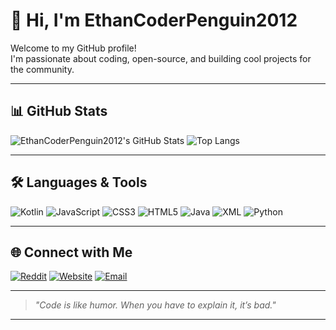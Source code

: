 # 👋 Hi, I'm EthanCoderPenguin2012

Welcome to my GitHub profile!  
I'm passionate about coding, open-source, and building cool projects for the community.

---

## 📊 GitHub Stats

![EthanCoderPenguin2012's GitHub Stats](https://github-readme-stats.vercel.app/api?username=EthanCoderPenguin2012&show_icons=true&theme=radical)
![Top Langs](https://github-readme-stats.vercel.app/api/top-langs/?username=EthanCoderPenguin2012&layout=compact&theme=radical)

---

## 🛠️ Languages & Tools

![Kotlin](https://img.shields.io/badge/Kotlin-0095D5?style=for-the-badge&logo=kotlin&logoColor=white)
![JavaScript](https://img.shields.io/badge/JavaScript-F7DF1E?style=for-the-badge&logo=javascript&logoColor=black)
![CSS3](https://img.shields.io/badge/CSS3-1572B6?style=for-the-badge&logo=css3&logoColor=white)
![HTML5](https://img.shields.io/badge/HTML5-E34F26?style=for-the-badge&logo=html5&logoColor=white)
![Java](https://img.shields.io/badge/Java-007396?style=for-the-badge&logo=java&logoColor=white)
![XML](https://img.shields.io/badge/XML-FF6600?style=for-the-badge&logo=xml&logoColor=white)
![Python](https://img.shields.io/badge/Python-3776AB?style=for-the-badge&logo=python&logoColor=white)

---

## 🌐 Connect with Me

[![Reddit](https://img.shields.io/badge/Reddit-FF4500?style=for-the-badge&logo=reddit&logoColor=white)](https://www.reddit.com/user/YourRedditUsername)
[![Website](https://img.shields.io/badge/Website-000000?style=for-the-badge&logo=About.me&logoColor=white)](https://EthanCoderPenguin2012.github.io/EthanBlog)
[![Email](https://img.shields.io/badge/Email-D14836?style=for-the-badge&logo=gmail&logoColor=white)](mailto:ethan.h.patmore@gmail.com)

---

> _"Code is like humor. When you have to explain it, it’s bad."_

---
